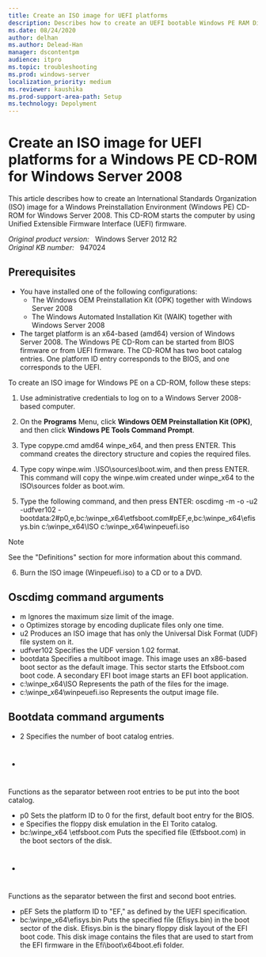 ```yaml
---
title: Create an ISO image for UEFI platforms
description: Describes how to create an UEFI bootable Windows PE RAM Disk on a CD-ROM for Windows Server 2008.
ms.date: 08/24/2020
author: delhan
ms.author: Delead-Han
manager: dscontentpm
audience: itpro
ms.topic: troubleshooting
ms.prod: windows-server
localization_priority: medium
ms.reviewer: kaushika
ms.prod-support-area-path: Setup
ms.technology: Depolyment
---
```

# Create an ISO image for UEFI platforms for a Windows PE CD-ROM for Windows Server 2008

This article describes how to create an International Standards Organization (ISO) image for a Windows Preinstallation Environment (Windows PE) CD-ROM for Windows Server 2008. This CD-ROM starts the computer by using Unified Extensible Firmware Interface (UEFI) firmware.

_Original product version:_ &nbsp; Windows Server 2012 R2  
_Original KB number:_ &nbsp; 947024

## Prerequisites

- You have installed one of the following configurations:
  - The Windows OEM Preinstallation Kit (OPK) together with Windows Server 2008
  - The Windows Automated Installation Kit (WAIK) together with Windows Server 2008
- The target platform is an x64-based (amd64) version of Windows Server 2008.
The Windows PE CD-Rom can be started from BIOS firmware or from UEFI firmware. The CD-ROM has two boot catalog entries. One platform ID entry corresponds to the BIOS, and one corresponds to the UEFI.

To create an ISO image for Windows PE on a CD-ROM, follow these steps:

1. Use administrative credentials to log on to a Windows Server 2008-based computer.
2. On the **Programs** Menu, click **Windows OEM Preinstallation Kit (OPK)**, and then click **Windows PE Tools Command Prompt**.

3. Type copype.cmd amd64 winpe_x64, and then press ENTER. This command creates the directory structure and copies the required files.
4. Type copy winpe.wim .\ISO\sources\boot.wim, and then press ENTER. This command will copy the winpe.wim created under winpe_x64 to the ISO\sources folder as boot.wim. 
5. Type the following command, and then press ENTER: oscdimg -m -o -u2 -udfver102 -bootdata:2#p0,e,bc:\winpe_x64\etfsboot.com#pEF,e,bc:\winpe_x64\efisys.bin c:\winpe_x64\ISO c:\winpe_x64\winpeuefi.iso 
> [!NOTE]
> See the "Definitions" section for more information about this command.
6. Burn the ISO image (Winpeuefi.iso) to a CD or to a DVD.

## Oscdimg command arguments


- m 
Ignores the maximum size limit of the image.
- o 
Optimizes storage by encoding duplicate files only one time.
- u2 
Produces an ISO image that has only the Universal Disk Format (UDF) file system on it.
- udfver102 
Specifies the UDF version 1.02 format.
- bootdata 
Specifies a multiboot image. This image uses an x86-based boot sector as the default image. This sector starts the Etfsboot.com boot code. A secondary EFI boot image starts an EFI boot application.
- c:\winpe_x64\ISO 
Represents the path of the files for the image.
- c:\winpe_x64\winpeuefi.iso 
Represents the output image file.

## Bootdata command arguments


- 2 
Specifies the number of boot catalog entries.
- # 
Functions as the separator between root entries to be put into the boot catalog.
- p0 
Sets the platform ID to 0 for the first, default boot entry for the BIOS.
- e 
Specifies the floppy disk emulation in the El Torito catalog.
- bc:\winpe_x64 \etfsboot.com 
Puts the specified file (Etfsboot.com) in the boot sectors of the disk.
- # 
Functions as the separator between the first and second boot entries.
- pEF
Sets the platform ID to "EF," as defined by the UEFI specification.
- bc:\winpe_x64\efisys.bin 
Puts the specified file (Efisys.bin) in the boot sector of the disk. Efisys.bin is the binary floppy disk layout of the EFI boot code. This disk image contains the files that are used to start from the EFI firmware in the Efi\boot\x64boot.efi folder.

